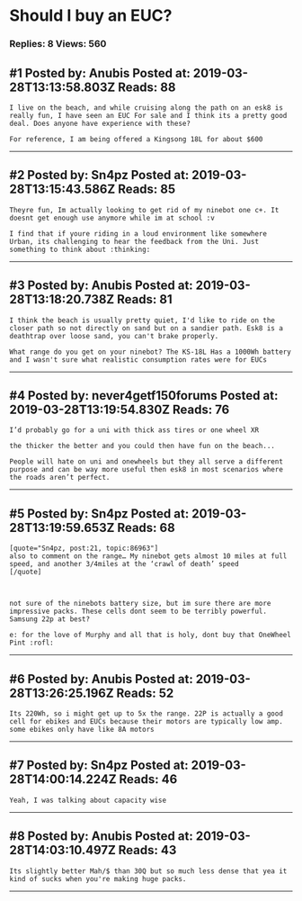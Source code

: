 # Should I buy an EUC?

### Replies: 8 Views: 560

## \#1 Posted by: Anubis Posted at: 2019-03-28T13:13:58.803Z Reads: 88

```
I live on the beach, and while cruising along the path on an esk8 is really fun, I have seen an EUC For sale and I think its a pretty good deal. Does anyone have experience with these?

For reference, I am being offered a Kingsong 18L for about $600
```

---
## \#2 Posted by: Sn4pz Posted at: 2019-03-28T13:15:43.586Z Reads: 85

```
Theyre fun, Im actually looking to get rid of my ninebot one c+. It doesnt get enough use anymore while im at school :v

I find that if youre riding in a loud environment like somewhere Urban, its challenging to hear the feedback from the Uni. Just something to think about :thinking:
```

---
## \#3 Posted by: Anubis Posted at: 2019-03-28T13:18:20.738Z Reads: 81

```
I think the beach is usually pretty quiet, I'd like to ride on the closer path so not directly on sand but on a sandier path. Esk8 is a deathtrap over loose sand, you can't brake properly. 

What range do you get on your ninebot? The KS-18L Has a 1000Wh battery and I wasn't sure what realistic consumption rates were for EUCs
```

---
## \#4 Posted by: never4getf150forums Posted at: 2019-03-28T13:19:54.830Z Reads: 76

```
I’d probably go for a uni with thick ass tires or one wheel XR 

the thicker the better and you could then have fun on the beach...

People will hate on uni and onewheels but they all serve a different purpose and can be way more useful then esk8 in most scenarios where the roads aren’t perfect.
```

---
## \#5 Posted by: Sn4pz Posted at: 2019-03-28T13:19:59.653Z Reads: 68

```
[quote="Sn4pz, post:21, topic:86963"]
also to comment on the range… My ninebot gets almost 10 miles at full speed, and another 3/4miles at the ‘crawl of death’ speed
[/quote]



not sure of the ninebots battery size, but im sure there are more impressive packs. These cells dont seem to be terribly powerful. Samsung 22p at best?

e: for the love of Murphy and all that is holy, dont buy that OneWheel Pint :rofl:
```

---
## \#6 Posted by: Anubis Posted at: 2019-03-28T13:26:25.196Z Reads: 52

```
Its 220Wh, so i might get up to 5x the range. 22P is actually a good cell for ebikes and EUCs because their motors are typically low amp. some ebikes only have like 8A motors
```

---
## \#7 Posted by: Sn4pz Posted at: 2019-03-28T14:00:14.224Z Reads: 46

```
Yeah, I was talking about capacity wise
```

---
## \#8 Posted by: Anubis Posted at: 2019-03-28T14:03:10.497Z Reads: 43

```
Its slightly better Mah/$ than 30Q but so much less dense that yea it kind of sucks when you're making huge packs.
```

---
